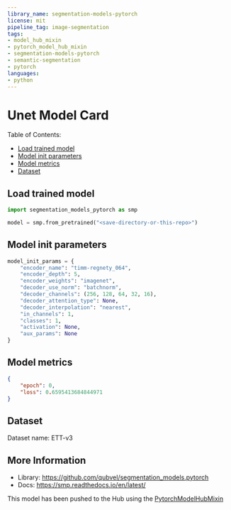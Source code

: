 ```yaml
---
library_name: segmentation-models-pytorch
license: mit
pipeline_tag: image-segmentation
tags:
- model_hub_mixin
- pytorch_model_hub_mixin
- segmentation-models-pytorch
- semantic-segmentation
- pytorch
languages:
- python
---
```

# Unet Model Card

Table of Contents:
- [Load trained model](#load-trained-model)
- [Model init parameters](#model-init-parameters)
- [Model metrics](#model-metrics)
- [Dataset](#dataset)

## Load trained model
```python
import segmentation_models_pytorch as smp

model = smp.from_pretrained("<save-directory-or-this-repo>")
```

## Model init parameters
```python
model_init_params = {
    "encoder_name": "timm-regnety_064",
    "encoder_depth": 5,
    "encoder_weights": "imagenet",
    "decoder_use_norm": "batchnorm",
    "decoder_channels": (256, 128, 64, 32, 16),
    "decoder_attention_type": None,
    "decoder_interpolation": "nearest",
    "in_channels": 1,
    "classes": 1,
    "activation": None,
    "aux_params": None
}
```

## Model metrics
```json
{
    "epoch": 0,
    "loss": 0.6595413684844971
}
```

## Dataset
Dataset name: ETT-v3

## More Information
- Library: https://github.com/qubvel/segmentation_models.pytorch
- Docs: https://smp.readthedocs.io/en/latest/

This model has been pushed to the Hub using the [PytorchModelHubMixin](https://huggingface.co/docs/huggingface_hub/package_reference/mixins#huggingface_hub.PyTorchModelHubMixin)